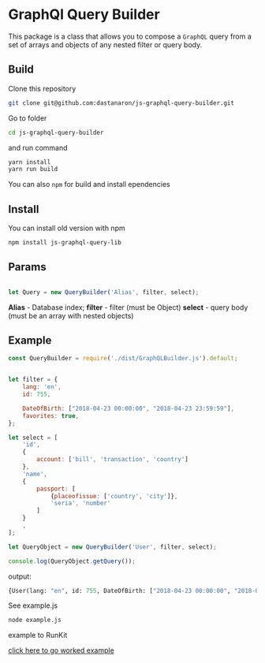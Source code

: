 GraphQl Query Builder
=========================

This package is a class that allows you to compose a `GraphQL` query from a set of arrays and objects of any nested filter or query body.

Build
-------------------------

Clone this repository

```bash
git clone git@github.com:dastanaron/js-graphql-query-builder.git
```
Go to folder

```bash
cd js-graphql-query-builder
```
and run command

```bash
yarn install
yarn run build
```

You can also `npm` for build and install ependencies

Install
-----------------------

You can install old version with npm
```bash
npm install js-graphql-query-lib
```

Params
-----------------

```js

let Query = new QueryBuilder('Alias', filter, select);
```
**Alias** - Database index;
**filter** - filter (must be Object)
**select** - query body (must be an array with nested objects)


Example
-----------------

```js
const QueryBuilder = require('./dist/GraphQLBuilder.js').default;


let filter = {
    lang: 'en',
    id: 755,

    DateOfBirth: ["2018-04-23 00:00:00", "2018-04-23 23:59:59"],
    favorites: true,
};

let select = [
    'id',
    {
        account: ['bill', 'transaction', 'country']
    },
    'name',
    {
        passport: [
            {placeofissue: ['country', 'city']},
            'seria', 'number'
        ]
    }
    ,
];

let QueryObject = new QueryBuilder('User', filter, select);

console.log(QueryObject.getQuery());
```

output:

```graphql
{User(lang: "en", id: 755, DateOfBirth: ["2018-04-23 00:00:00", "2018-04-23 23:59:59"], favorites: true){id account{bill transaction country } name passport{placeofissue{country city } seria number } }}
```

See example.js

```bash
node example.js
```

example to RunKit

[click here to go worked example](https://runkit.com/dastanaron/runkit-npm-js-graphql-query-lib)
